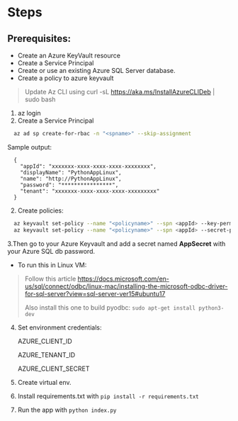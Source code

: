 # Steps

## Prerequisites:
- Create an Azure KeyVault resource
- Create a Service Principal
- Create or use an existing Azure SQL Server database.
- Create a policy to azure keyvault



> Update Az CLI using curl -sL https://aka.ms/InstallAzureCLIDeb | sudo bash

1. az login
2. Create a Service Principal

```bash
  az ad sp create-for-rbac -n "<spname>" --skip-assignment
```
Sample output:
```log
  {                                                      
    "appId": "xxxxxxx-xxxx-xxxx-xxxx-xxxxxxxx",     
    "displayName": "PythonAppLinux",                     
    "name": "http://PythonAppLinux",                     
    "password": "****************",    
    "tenant": "xxxxxxx-xxxx-xxxx-xxxx-xxxxxxxxx"     
  }                                                      
```
2. Create policies:

```bash
  az keyvault set-policy --name "<policyname>" --spn <appId> --key-permissions decrypt sign
  az keyvault set-policy --name "<policyname>" --spn <appId> --secret-permissions get
```

3.Then go to your Azure Keyvault and add a secret named **AppSecret** with your Azure SQL db password.

  - To run this in Linux VM:
  > Follow this article https://docs.microsoft.com/en-us/sql/connect/odbc/linux-mac/installing-the-microsoft-odbc-driver-for-sql-server?view=sql-server-ver15#ubuntu17
  > 
  > Also install this one to build pyodbc: `sudo apt-get install python3-dev`

4. Set environment credentials:

    AZURE_CLIENT_ID

    AZURE_TENANT_ID

    AZURE_CLIENT_SECRET

5. Create virtual env.
6. Install requirements.txt with `pip install -r requirements.txt`
7. Run the app with `python index.py`
